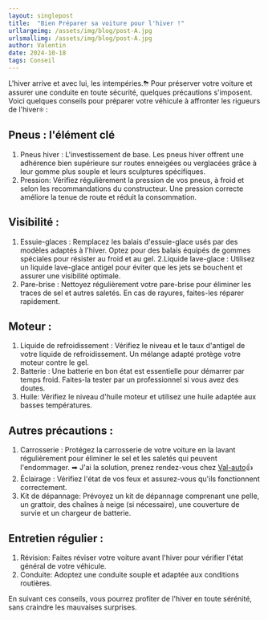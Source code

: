 ```yaml
---
layout: singlepost
title:  "Bien Préparer sa voiture pour l'hiver !"
urllargeimg: /assets/img/blog/post-A.jpg
urlsmallimg: /assets/img/blog/post-A.jpg
author: Valentin
date: 2024-10-18
tags: Conseil 
---
```


L'hiver arrive et avec lui, les intempéries.⛈ Pour préserver votre voiture et assurer une conduite en toute sécurité, quelques précautions s'imposent. Voici quelques conseils pour préparer votre véhicule à affronter les rigueurs de l'hiver❄ :

## Pneus : l'élément clé
1. Pneus hiver : L'investissement de base. Les pneus hiver offrent une adhérence bien supérieure sur routes enneigées ou verglacées grâce à leur gomme plus souple et leurs sculptures spécifiques.
2. Pression: Vérifiez régulièrement la pression de vos pneus, à froid et selon les recommandations du constructeur. Une pression correcte améliore la tenue de route et réduit la consommation.

## Visibilité :
1. Essuie-glaces : Remplacez les balais d'essuie-glace usés par des modèles adaptés à l'hiver. Optez pour des balais équipés de gommes spéciales pour résister au froid et au gel.
2.Liquide lave-glace : Utilisez un liquide lave-glace antigel pour éviter que les jets se bouchent et assurer une visibilité optimale.
3. Pare-brise : Nettoyez régulièrement votre pare-brise pour éliminer les traces de sel et autres saletés. En cas de rayures, faites-les réparer rapidement.

## Moteur :
1. Liquide de refroidissement : Vérifiez le niveau et le taux d'antigel de votre liquide de refroidissement. Un mélange adapté protège votre moteur contre le gel.
2. Batterie : Une batterie en bon état est essentielle pour démarrer par temps froid. Faites-la tester par un professionnel si vous avez des doutes.
3. Huile: Vérifiez le niveau d'huile moteur et utilisez une huile adaptée aux basses températures.

## Autres précautions :
1. Carrosserie : Protégez la carrosserie de votre voiture en la lavant régulièrement pour éliminer le sel et les saletés qui peuvent l'endommager. ➡ J'ai la solution, prenez rendez-vous chez [Val-auto]({{site.url}})👍
2. Éclairage : Vérifiez l'état de vos feux et assurez-vous qu'ils fonctionnent correctement.
3. Kit de dépannage: Prévoyez un kit de dépannage comprenant une pelle, un grattoir, des chaînes à neige (si nécessaire), une couverture de survie et un chargeur de batterie.

## Entretien régulier : 
1. Révision: Faites réviser votre voiture avant l'hiver pour vérifier l'état général de votre véhicule.
2. Conduite: Adoptez une conduite souple et adaptée aux conditions routières.

En suivant ces conseils, vous pourrez profiter de l'hiver en toute sérénité, sans craindre les mauvaises surprises.